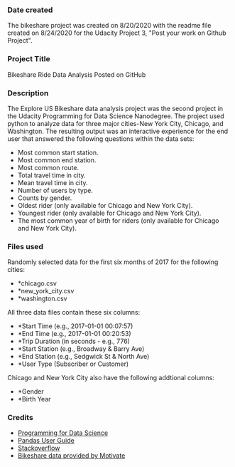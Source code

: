 ### Date created
The bikeshare project was created on 8/20/2020 with the readme file created on 8/24/2020 for the Udacity Project 3, "Post your work on Github Project".

### Project Title
Bikeshare Ride Data Analysis Posted on GitHub

### Description
The Explore US Bikeshare data analysis project was the second project in the Udacity Programming for Data Science Nanodegree.  The project used python to analyze data for three major cities-New York City, Chicago, and Washington.  The resulting output was an interactive experience for the end user that answered the following questions within the data sets:

- Most common start station.
- Most common end station.
- Most common route.
- Total travel time in city.
- Mean travel time in city.
- Number of users by type.
- Counts by gender.
- Oldest rider (only available for Chicago and New York City).
- Youngest rider (only available for Chicago and New York City).
- The most common year of birth for riders (only available for Chicago and New York City).

### Files used
Randomly selected data for the first six months of 2017 for the following cities:

- *chicago.csv
- *new_york_city.csv
- *washington.csv

All three data files contain these six columns:

- *Start Time (e.g., 2017-01-01 00:07:57)
- *End Time (e.g., 2017-01-01 00:20:53)
- *Trip Duration (in seconds - e.g., 776)
- *Start Station (e.g., Broadway & Barry Ave)
- *End Station (e.g., Sedgwick St & North Ave)
- *User Type (Subscriber or Customer)

Chicago and New York City also have the following addtional columns:

- *Gender
- *Birth Year

### Credits

- [Programming for Data Science](https://www.udacity.com/course/programming-for-data-science-nanodegree--nd104)
- [Pandas User Guide](https://pandas.pydata.org/pandas-docs/stable/user_guide/index.html#user-guide)
- [Stackoverflow](https://stackoverflow.com/)
- [Bikeshare data provided by Motivate](https://www.motivateco.com/)






